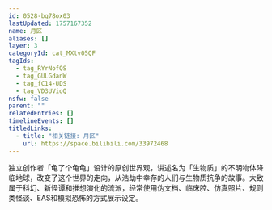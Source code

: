 ```yaml
---
id: 0528-bq78ox03
lastUpdated: 1757167352
name: 月区
aliases: []
layer: 3
categoryId: cat_MXtv05QF
tagIds:
  - tag_RYrNofQS
  - tag_GULGdanW
  - tag_fC14-UDS
  - tag_VD3UVioQ
nsfw: false
parent: ""
relatedEntries: []
timelineEvents: []
titledLinks:
  - title: "相关链接: 月区"
    url: https://space.bilibili.com/33972468
---
```


独立创作者「龟了个龟龟」设计的原创世界观，讲述名为「生物质」的不明物体降临地球，改变了这个世界的走向，从浩劫中幸存的人们与生物质抗争的故事。大致属于科幻、新怪谭和推想演化的流派，经常使用伪文档、临床腔、仿真照片、规则类怪谈、EAS和模拟恐怖的方式展示设定。